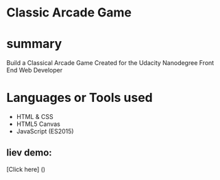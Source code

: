 # Classic Arcade Game

# summary
Build a Classical Arcade Game 
Created for the Udacity Nanodegree Front End Web Developer


# Languages or Tools used

- HTML & CSS
- HTML5 Canvas
- JavaScript (ES2015)



## liev demo: 
[Click here] ()





